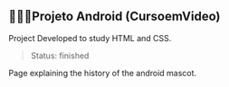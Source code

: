 ## 👨🏻‍💻Projeto Android (CursoemVideo)
Project Developed to study HTML and CSS.

> Status: finished

<p>Page explaining the history of the android mascot.<p>
